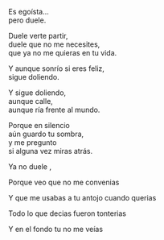 
Es egoísta…  
pero duele.

Duele verte partir,  
duele que no me necesites,  
que ya no me quieras en tu vida.

Y aunque sonrío si eres feliz,  
sigue doliendo.

Y sigue doliendo,  
aunque calle,  
aunque ría frente al mundo.

Porque en silencio  
aún guardo tu sombra,  
y me pregunto  
si alguna vez miras atrás.

  

  

Ya no duele ,

Porque veo que no me convenias

Y que me usabas a tu antojo cuando querias

Todo lo que decias fueron tonterias

Y en el fondo tu no me veías
